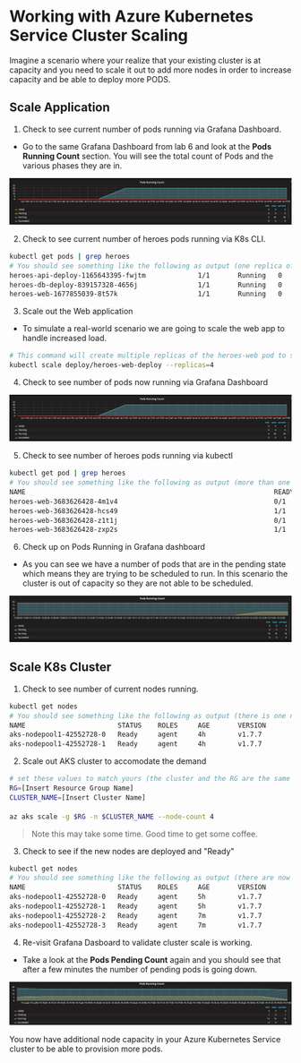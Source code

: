 # Working with Azure Kubernetes Service Cluster Scaling

Imagine a scenario where your realize that your existing cluster is at capacity and you need to scale it out to add more nodes in order to increase capacity and be able to deploy more PODS.

## Scale Application
1. Check to see current number of pods running via Grafana Dashboard.
* Go to the same Grafana Dashboard from lab 6 and look at the **Pods Running Count** section. You will see the total count of Pods and the various phases they are in.

![](img/9-grafana_podsrunning.png)

2. Check to see current number of heroes pods running via K8s CLI.
```bash
kubectl get pods | grep heroes
# You should see something like the following as output (one replica of each pod):
heroes-api-deploy-1165643395-fwjtm             1/1       Running   0          2d
heroes-db-deploy-839157328-4656j               1/1       Running   0          2d
heroes-web-1677855039-8t57k                    1/1       Running   0          2d
```
3. Scale out the Web application
* To simulate a real-world scenario we are going to scale the web app to handle increased load.
```bash
# This command will create multiple replicas of the heroes-web pod to simulate additional load on the cluster.
kubectl scale deploy/heroes-web-deploy --replicas=4
```
4. Check to see number of pods now running via Grafana Dashboard

![](img/9-grafana_podsrunning.png)

5. Check to see number of heroes pods running via kubectl
```bash
kubectl get pod | grep heroes
# You should see something like the following as output (more than one heroes-web pod and some of them in different states):
NAME                                                              READY     STATUS    RESTARTS   AGE
heroes-web-3683626428-4m1v4                                       0/1       Pending   0          2m
heroes-web-3683626428-hcs49                                       1/1       Running   0          4m
heroes-web-3683626428-z1t1j                                       0/1       Pending   0          2m
heroes-web-3683626428-zxp2s                                       1/1       Running   0          2m
```

6. Check up on Pods Running in Grafana dashboard
* As you can see we have a number of pods that are in the pending state which means they are trying to be scheduled to run. In this scenario the cluster is out of capacity so they are not able to be scheduled.

![](img/9-grafana_podspending.png)


## Scale K8s Cluster
1. Check to see number of current nodes running.
```bash
kubectl get nodes
# You should see something like the following as output (there is one node in the cluster):
NAME                       STATUS    ROLES     AGE       VERSION
aks-nodepool1-42552728-0   Ready     agent     4h        v1.7.7
aks-nodepool1-42552728-1   Ready     agent     4h        v1.7.7
```
2. Scale out AKS cluster to accomodate the demand
```bash
# set these values to match yours (the cluster and the RG are the same name). Note the use of jq to query the json output to retrieve a value.
RG=[Insert Resource Group Name]
CLUSTER_NAME=[Insert Cluster Name]

az aks scale -g $RG -n $CLUSTER_NAME --node-count 4
```

> Note this may take some time. Good time to get some coffee. 

3. Check to see if the new nodes are deployed and "Ready"
```bash
kubectl get nodes
# You should see something like the following as output (there are now 4 nodes in the cluster):
NAME                       STATUS    ROLES     AGE       VERSION
aks-nodepool1-42552728-0   Ready     agent     5h        v1.7.7
aks-nodepool1-42552728-1   Ready     agent     5h        v1.7.7
aks-nodepool1-42552728-2   Ready     agent     7m        v1.7.7
aks-nodepool1-42552728-3   Ready     agent     7m        v1.7.7
```

4. Re-visit Grafana Dasboard to validate cluster scale is working.
* Take a look at the **Pods Pending Count** again and you should see that after a few minutes the number of pending pods is going down.

![](img/9-grafana_podsscaling.png)


You now have additional node capacity in your Azure Kubernetes Service cluster to be able to provision more pods.
